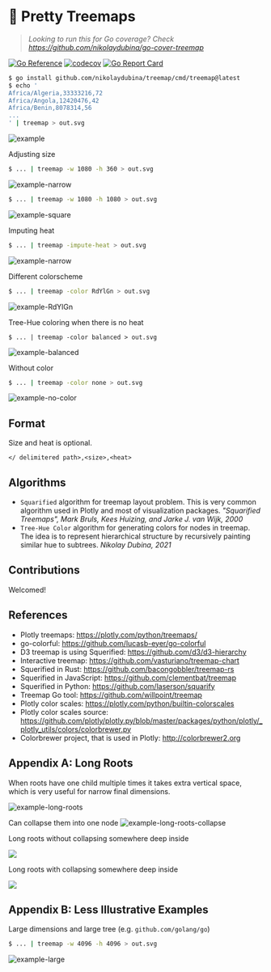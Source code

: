 # 🍬 Pretty Treemaps

> _Looking to run this for Go coverage? Check https://github.com/nikolaydubina/go-cover-treemap_

[![Go Reference](https://pkg.go.dev/badge/github.com/nikolaydubina/treemap.svg)](https://pkg.go.dev/github.com/nikolaydubina/treemap)
[![codecov](https://codecov.io/gh/nikolaydubina/treemap/branch/main/graph/badge.svg?token=h3S894POFO)](https://codecov.io/gh/nikolaydubina/treemap)
[![Go Report Card](https://goreportcard.com/badge/github.com/nikolaydubina/treemap)](https://goreportcard.com/report/github.com/nikolaydubina/treemap)

```bash
$ go install github.com/nikolaydubina/treemap/cmd/treemap@latest 
$ echo '
Africa/Algeria,33333216,72
Africa/Angola,12420476,42
Africa/Benin,8078314,56
...
' | treemap > out.svg
```
![example](./docs/gapminder-2007-population-life.svg)

Adjusting size
```bash
$ ... | treemap -w 1080 -h 360 > out.svg
```
![example-narrow](./docs/gapminder-2007-population-life-1080x360.svg)

```bash
$ ... | treemap -w 1080 -h 1080 > out.svg
```
![example-square](./docs/gapminder-2007-population-life-1080x1080.svg)

Imputing heat
```bash
$ ... | treemap -impute-heat > out.svg
```
![example-narrow](./docs/gapminder-2007-population-life-impute-heat.svg)

Different colorscheme
```bash
$ ... | treemap -color RdYlGn > out.svg
```
![example-RdYlGn](./docs/gapminder-2007-population-life-RdYlGn.svg)


Tree-Hue coloring when there is no heat
```
$ ... | treemap -color balanced > out.svg
```
![example-balanced](./docs/gapminder-2007-population-life-balanced.svg)

Without color
```bash
$ ... | treemap -color none > out.svg
```
![example-no-color](./docs/gapminder-2007-population-life-nocolor.svg)

## Format

Size and heat is optional.

```
</ delimitered path>,<size>,<heat>
```

## Algorithms

* `Squarified` algorithm for treemap layout problem. This is very common algorithm used in Plotly and most of visualization packages. _"Squarified Treemaps", Mark Bruls, Kees Huizing, and Jarke J. van Wijk, 2000_
* `Tree-Hue Color` algorithm for generating colors for nodes in treemap. The idea is to represent hierarchical structure by recursively painting similar hue to subtrees. _Nikolay Dubina, 2021_


## Contributions

Welcomed!

## References

* Plotly treemaps: https://plotly.com/python/treemaps/
* go-colorful: https://github.com/lucasb-eyer/go-colorful
* D3 treemap is using Squerified: https://github.com/d3/d3-hierarchy
* Interactive treemap: https://github.com/vasturiano/treemap-chart
* Squerified in Rust: https://github.com/bacongobbler/treemap-rs
* Squerified in JavaScript: https://github.com/clementbat/treemap
* Squerified in Python: https://github.com/laserson/squarify
* Treemap Go tool: https://github.com/willpoint/treemap
* Plotly color scales: https://plotly.com/python/builtin-colorscales
* Plotly color scales source: https://github.com/plotly/plotly.py/blob/master/packages/python/plotly/_plotly_utils/colors/colorbrewer.py
* Colorbrewer project, that is used in Plotly: http://colorbrewer2.org

## Appendix A: Long Roots

When roots have one child multiple times it takes extra vertical space, which is very useful for narrow final dimensions.

![example-long-roots](./docs/long-roots-long-roots.svg)

Can collapse them into one node
![example-long-roots-collapse](./docs/long-roots.svg)

Long roots without collapsing somewhere deep inside

![](./docs/hugo-binsize-nocolor-large-long-roots.svg)

Long roots with collapsing somewhere deep inside

![](./docs/hugo-binsize-nocolor-large.svg)

## Appendix B: Less Illustrative Examples

Large dimensions and large tree (e.g. `github.com/golang/go`)
```bash
$ ... | treemap -w 4096 -h 4096 > out.svg
```
![example-large](./docs/find-src-go-dir.svg)
